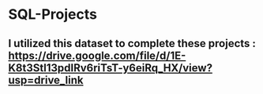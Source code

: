 # SQL-Projects








## I utilized this dataset to complete these projects : https://drive.google.com/file/d/1E-K8t3Stl13pdIRv6riTsT-y6eiRq_HX/view?usp=drive_link
